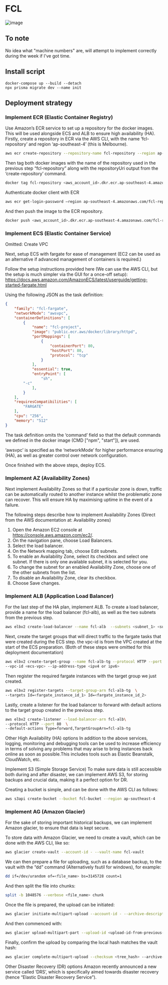 # FCL

![image](https://github.com/nathanvarano/fcl/assets/45152772/67bb8517-9f1c-42f3-ac22-43e6371554e2)


## To note
No idea what "machine numbers" are, will attempt to implement correctly during the week if I've got time.

## Install script

```shell
docker-compose up --build --detach
npx prisma migrate dev --name init
```


## Deployment strategy

### Implement ECR (Elastic Container Registry)
Use Amazon’s ECR service to set up a repository for the docker images. This will be used alongside ECS and ALB to ensure high availability (HA). Firstly, create a repository in ECR via the AWS CLI, with the name ‘fcl-repository’ and region ‘ap-southeast-4’ (this is Melbourne).
```bash
aws ecr create-repository --repository-name fcl-repository --region ap-southeast-4
```
Then tag both docker images with the name of the repository used in the previous step “fcl-repository” along with the repositoryUri output from the ‘create-repository’ command.
```bash
docker tag fcl-repository <aws_account_id>.dkr.ecr.ap-southeast-4.amazonaws.com/fcl-repository
```

Authenticate docker client with ECR
```bash
aws ecr get-login-password –region ap-southeast-4.amazonaws.com/fcl-repository | docker login –username AWS —password-stdin <aws_ccount_id>.dkr.ecr.ap-southeast-4.amazonaws.com
```
And then push the image to the ECR repository.
```bash
docker push <aws_account_id>.dkr.ecr.ap-southeast-4.amazonaws.com/fcl-repository
```
### Implement ECS (Elastic Container Service)
Omitted: Create VPC

Next, setup ECS with fargate for ease of management (EC2 can be used as an alternative if advanced management of containers is required.)

Follow the setup instructions provided here (We can use the AWS CLI, but the setup is much simpler via the GUI for a once-off setup):
https://docs.aws.amazon.com/AmazonECS/latest/userguide/getting-started-fargate.html

Using the following JSON as the task definition:
```JSON
{
    "family": "fcl-fargate", 
    "networkMode": "awsvpc", 
    "containerDefinitions": [
        {
            "name": "fcl-project", 
            "image": "public.ecr.aws/docker/library/httpd", 
            "portMappings": [
                {
                    "containerPort": 80, 
                    "hostPort": 80, 
                    "protocol": "tcp"
                }
            ], 
            "essential": true, 
            "entryPoint": [
                "sh",
		"-c"
            ], 
        }
    ], 
    "requiresCompatibilities": [
        "FARGATE"
    ], 
    "cpu": "256", 
    "memory": "512"
}
```


The task definition omits the ‘command’ field so that the default commands we defined in the docker image (CMD ["npm", "start"]), are used.

‘awsvpc’ is specified as the ‘networkMode’ for higher performance ensuring (HA), as well as greater control over network configuration.

Once finished with the above steps, deploy ECS.

### Implement AZ (Availability Zones)
Next implement Availability Zones so that if a particular zone is down, traffic can be automatically routed to another instance whilst the problematic zone can recover. This will ensure HA by maximising uptime in the event of a failure.

The following steps describe how to implement Availability Zones (Direct from the AWS documentation at: Availability zones)

1. Open the Amazon EC2 console at https://console.aws.amazon.com/ec2/.
2. On the navigation pane, choose Load Balancers.
3. Select the load balancer.
4. On the Network mapping tab, choose Edit subnets.
5. To enable an Availability Zone, select its checkbox and select one subnet. If there is only one available subnet, it is selected for you.
6. To change the subnet for an enabled Availability Zone, choose one of the other subnets from the list.
7. To disable an Availability Zone, clear its checkbox.
8. Choose Save changes.

### Implement ALB (Application Load Balancer)
For the last step of the HA plan, implement ALB. To create a load balancer, provide a name for the load balancer (fcl-alb), as well as the two subnets from the previous step.

```bash
aws elbv2 create-load-balancer --name fcl-alb  --subnets <subnet_1> <subnet_2>
```
Next, create the target groups that will direct traffic to the fargate tasks that were created during the ECS step. the vpc-id is from the VPC created at the start of the ECS preparation. (Both of these steps were omitted for this deployment documentation)
```bash
aws elbv2 create-target-group --name fcl-alb-tg --protocol HTTP --port 80 \
--vpc-id <ecs-vpc> --ip-address-type <ipv4 or ipv6>
```
Then register the required fargate instances with the target group we just created.

```bash
aws elbv2 register-targets --target-group-arn fcl-alb-tg  \
--targets Id=<fargate_instance_id_1> Id=<fargate_instance_id_2>
```
Lastly, create a listener for the load balancer to forward with default actions to the target group created in the previous step.

```bash
aws elbv2 create-listener --load-balancer-arn fcl-alb\
--protocol HTTP --port 80  \
--default-actions Type=forward,TargetGroupArn=fcl-alb-tg
```

Other High Availability (HA) options 
In addition to the above services, logging, monitoring and debugging tools can be used to increase efficiency in terms of solving any problems that may arise to bring instances back online as soon as possible.This includes tools such as Elastic Beanstalk, CloudWatch, etc.


Implement S3 (Simple Storage Service)
To make sure data is still accessible both during and after disaster, we can implement AWS S3, for storing backups and crucial data, making it a perfect option for DR.

Creating a bucket is simple, and can be done with the AWS CLI as follows:
```bash
aws s3api create-bucket --bucket fcl-bucket --region ap-southeast-4
```
### Implement AG (Amazon Glacier) 
For the sake of storing important historical backups, we can implement Amazon glacier, to ensure that data is kept secure.

To store data with Amazon Glacier, we need to create a vault, which can be done with the AWS CLI, like so:
```bash
aws glacier create-vault --account-id - --vault-name fcl-vault
```
We can then prepare a file for uploading, such as a database backup, to the vault with the “dd” command (Alternatively fsutil for windows), for example:

```bash
dd if=/dev/urandom of=<file_name> bs=3145728 count=1
```
And then split the file into chunks:
```bash
split -b 1048576 --verbose <file_name> chunk
```
Once the file is prepared, the upload can be initiated:
```bash
aws glacier initiate-multipart-upload --account-id - --archive-description <archive-desc> --part-size 1048576 --vault-name fcl-vault
```
And then commenced with:
```bash
aws glacier upload-multipart-part --upload-id <upload-id-from-previous-step> body <chunk-from-split-step> --range 'bytes 0-1048575/*' --account-id - --vault-name <fcl-vault>
```
Finally, confirm the upload by comparing the local hash matches the vault hash:
```bash
aws glacier complete-multipart-upload --checksum <tree_hash> --archive-size 3145728 --upload-id <upload_id>  --account-id - --vault-name fcl-vault
```

Other Disaster Recovery (DR) options 
Amazon recently announced a new service called ‘DRS’, which is specifically aimed towards disaster recovery (hence “Elastic Disaster Recovery Service”).


